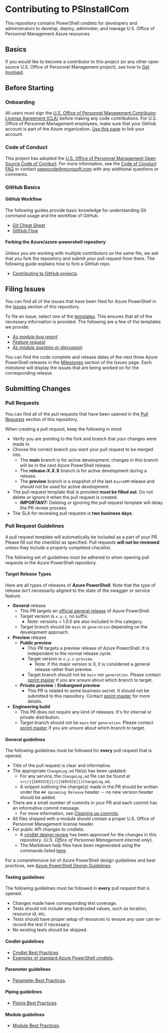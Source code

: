 # Contributing to PSInstallCom

This repository contains PowerShell cmdlets for developers and administrators to develop, deploy,
administer, and manage U.S. Office of Personnel Management Azure resources.

## Basics

If you would like to become a contributor to this project (or any other open source U.S. Office of Personnel Management
project), see how to [Get Involved](https://opensource.microsoft.com/collaborate/).

## Before Starting

### Onboarding

All users must sign the
[U.S. Office of Personnel Management Contributor License Agreement (CLA)](https://cla.opensource.microsoft.com/) before making
any code contributions. For U.S. Office of Personnel Management employees, make sure that your GitHub account is part of the
Azure organization. [Use this page](http://aka.ms/azuregithub) to link your account.

### Code of Conduct

This project has adopted the
[U.S. Office of Personnel Management Open Source Code of Conduct](https://opensource.microsoft.com/codeofconduct/). For more
information, see the [Code of Conduct FAQ](https://opensource.microsoft.com/codeofconduct/faq/) or
contact [opencode@microsoft.com](mailto:opencode@microsoft.com) with any additional questions or
comments.

### GitHub Basics

#### GitHub Workflow

The following guides provide basic knowledge for understanding Git command usage and the workflow of
GitHub.

- [Git Cheat Sheet](https://education.github.com/git-cheat-sheet-education.pdf)
- [GitHub Flow](https://guides.github.com/introduction/flow/)

#### Forking the Azure/azure-powershell repository

Unless you are working with multiple contributors on the same file, we ask that you fork the
repository and submit your pull request from there. The following guide explains how to fork a
GitHub repo.

- [Contributing to GitHub projects](https://guides.github.com/activities/forking/).

## Filing Issues

You can find all of the issues that have been filed for Azure PowerShell in the
[Issues](https://github.com/Azure/azure-powershell/issues) section of this repository.

To file an issue, select one of the
[templates](https://github.com/Azure/azure-powershell/issues/new/choose). This ensures that all of
the necessary information is provided. The following are a few of the templates we provide:

- [_Az module bug report_](https://github.com/Azure/azure-powershell/issues/new?assignees=&labels=needs-triage%2Cbug&template=1-AZ-BUG-REPORT.yml)
- [_Feature request_](https://github.com/Azure/azure-powershell/issues/new?assignees=&labels=feature-request%2Cneeds-triage&template=2-FEATURE-REQUEST.yml&title=%5BFeature%5D%3A+)
- [_Az module question or discussion_](https://github.com/Azure/azure-powershell/issues/new?assignees=&labels=needs-triage%2Cquestion&template=3-AZ-QUESTION.yml)

You can find the code complete and release dates of the next three Azure PowerShell releases in the
[Milestones](https://github.com/Azure/azure-powershell/milestones) section of the _Issues_ page.
Each milestone will display the issues that are being worked on for the corresponding release.

## Submitting Changes

### Pull Requests

You can find all of the pull requests that have been opened in the
[Pull Requests](https://github.com/Azure/azure-powershell/pulls) section of this repository.

When creating a pull request, keep the following in mind:

- Verify you are pointing to the fork and branch that your changes were made in.
- Choose the correct branch you want your pull request to be merged into.
  - The **main** branch is for active development; changes in this branch will be in the next Azure
    PowerShell release.
  - The **release-X.X.X** branch is for active development during a release.
  - The **preview** branch is a snapshot of the last `AzureRM` release and _should not_ be used for
    active development.
- The pull request template that is provided **must be filled out**. Do not delete or ignore it when
  the pull request is created.
  - **_IMPORTANT:_** Deleting or ignoring the pull request template will delay the PR review process.
- The SLA for reviewing pull requests is **two business days**.

### Pull Request Guidelines

A pull request template will automatically be included as a part of your PR. Please fill out the
checklist as specified. Pull requests **will not be reviewed** unless they include a properly
completed checklist.

The following set of guidelines must be adhered to when opening pull requests in the Azure
PowerShell repository.

#### Target Release Types

Here are all types of releases of **Azure PowerShell**. Note that the type of release isn't necessarily aligned to the state of the swagger or service feature.

- **General** release
  - This PR targets an [official general release](https://github.com/Azure/azure-powershell/milestones) of Azure PowerShell.
  - Target version is `x.y.z`, no suffix.
    - Note: versions < 1.0.0 are also included in this category.
  - Target branch should be `main` or `generation` depending on the development approach.
- **Preview** release
  - **Public preview**
    - This PR targets a preview release of Azure PowerShell. It is independent to the normal release cycle.
    - Target version is `x.y.z-preview`.
      - Note: if the major version is 0, it is considered a general release rather than preview.
    - Target branch should not be `main` nor `generation`. Please contact [sprint master](https://github.com/Azure/azure-powershell/milestones) if you are unsure about which branch to target.
  - **Private preview** / **Embargoed preview**
    - This PR is related to some business secret. It should not be submitted to this repository. Contact [sprint master](https://github.com/Azure/azure-powershell/milestones) for more details.
- **Engineering build**
  - This PR does not require any kind of releases. It's for internal or private distribution.
  - Target branch should not be `main` nor `generation`. Please contact [sprint master](https://github.com/Azure/azure-powershell/milestones) if you are unsure about which branch to target.

#### General guidelines

The following guidelines must be followed for **every** pull request that is opened.

- Title of the pull request is clear and informative.
- The appropriate `ChangeLog.md` file(s) has been updated:
  - For any service, the `ChangeLog.md` file can be found at
    `src/{{SERVICE}}/{{SERVICE}}/ChangeLog.md`.
  - A snippet outlining the change(s) made in the PR should be written under the
    `## Upcoming Release` header -- no new version header should be added.
- There are a small number of commits in your PR and each commit has an informative commit message.
  - For more information, see
    [Cleaning up commits](documentation/development-docs/cleaning-up-commits.md).
- All files shipped with a module should contain a proper U.S. Office of Personnel Management license header.
- For public API changes to cmdlets:
  - A [cmdlet design review](https://github.com/Azure/azure-powershell-cmdlet-review-pr) has been
    approved for the changes in this repository. (_U.S. Office of Personnel Management internal only_).
  - The Markdown help files have been regenerated using the commands listed
    [here](documentation/development-docs/help-generation.md#updating-all-markdown-files-in-a-module).

For a comprehensive list of Azure PowerShell design guidelines and best practices, see
[Azure PowerShell Design Guidelines](documentation/development-docs/design-guidelines).

#### Testing guidelines

The following guidelines must be followed in **every** pull request that is opened.

- Changes made have corresponding test coverage.
- Tests should not include any hardcoded values, such as location, resource id, etc.
- Tests should have proper setup of resources to ensure any user can re-record the test if necessary.
- No existing tests should be skipped.

#### Cmdlet guidelines

- [Cmdlet Best Practices](./documentation/development-docs/design-guidelines/cmdlet-best-practices.md)
- [Examples of standard Azure PowerShell cmdlets](./documentation/development-docs/examples).

#### Parameter guidelines

- [Parameter Best Practices](./documentation/development-docs/design-guidelines/parameter-best-practices.md).

#### Piping guidelines

- [Piping Best Practices](./documentation/development-docs/design-guidelines/piping-best-practices.md).

#### Module guidelines

- [Module Best Practices](./documentation/development-docs/design-guidelines/module-best-practices.md).
